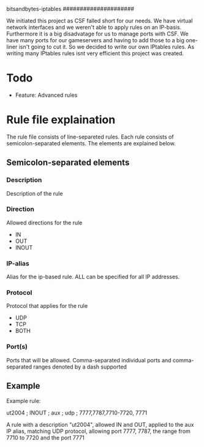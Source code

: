 bitsandbytes-iptables
#####################

We initiated this project as CSF falled short for our needs. We have virtual network interfaces and we weren't able to apply rules on an IP-basis. Furthermore it is a big disadvatage for us to manage ports with CSF. We have many ports for our gameservers and having to add those to a big one-liner isn't going to cut it. So we decided to write our own IPtables rules. As writing many IPtables rules isnt very efficient this project was created.

# Todo

 * Feature: Advanced rules

# Rule file explaination

The rule file consists of line-separeted rules. Each rule consists of semicolon-separated elements. The elements are explained below.

## Semicolon-separated elements

### Description

Description of the rule

### Direction

Allowed directions for the rule

* IN
* OUT
* INOUT

### IP-alias

Alias for the ip-based rule. ALL can be specified for all IP addresses.

### Protocol

Protocol that applies for the rule

* UDP
* TCP
* BOTH

### Port(s)

Ports that will be allowed. Comma-separated individual ports and comma-separated ranges denoted by a dash supported

## Example

Example rule:

ut2004 ; INOUT ; aux ; udp ; 7777,7787,7710-7720, 7771

A rule with a description "ut2004", allowed IN and OUT, applied to the aux IP alias, matching UDP protocol, allowing port 7777, 7787, the range from 7710 to 7720 and the port 7771


